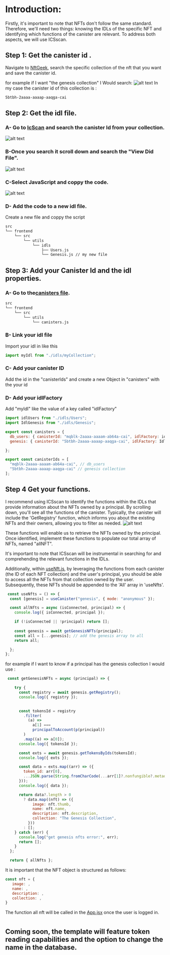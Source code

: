 

# Introduction:
Firstly, it's important to note that NFTs don't follow the same standard. Therefore, we'll need two things: knowing the IDLs of the specific NFT and identifying which functions of the canister are relevant. To address both aspects, we will use ICSscan.

## Step 1: Get the canister id .
Navigate to [NftGeek](https://t5t44-naaaa-aaaah-qcutq-cai.raw.ic0.app), search the specific collection of the nft that you want and save the canister id.

for example if I want "the genesis collection" I Would search: 
![alt text](image-2.png)
In my case the canister id of this collection is : 
```bash
5btbh-2aaaa-aaaap-aaqga-cai 
```

## Step 2: Get the idl file.

### A- Go to [IcScan](https://icscan.io) and search the canister Id from your collection.
![alt text](image-3.png)
### B-Once you search it scroll down and search the "View Did File".
![alt text](image-4.png)
### C-Select JavaScript and coppy the code.
![alt text](image-5.png)
### D- Add the code to a new idl file.
Create a new file and coppy the script
``` bash
src
└── frontend
    └── src
        └── utils
            └── idls
                ├── Users.js
                └── Genesis.js // my new file 
```

## Step 3: Add your Canister Id and the idl properties.


### A- Go to the[canisters file](../src/frontend/src/utils/canisters.js).
``` bash
src
└── frontend
    └── src
        └── utils
            └── canisters.js
```
### B- Link your idl file
Import your idl in like this
```js
import myIdl from "./idls/myCollection";
 ```
### C- Add your canister ID
Add the id in the "canisterIds" and create a new Object in "canisters" with the your id
### D- Add your idlFactory
Add "myIdl" like the value of a key called "idlFactory"
```js
import idlUsers from "./idls/Users";
import IdlGenesis from "./idls/Genesis";

export const canisters = {
  db_users: { canisterId: "mqblk-2aaaa-aaaam-ab64a-cai", idlFactory: idlUsers },// db_users
  genesis: { canisterId: "5btbh-2aaaa-aaaap-aaqga-cai", idlFactory: IdlGenesis }, // genesis collection

};

export const canisterIds = [
  "mqblk-2aaaa-aaaam-ab64a-cai", // db_users
  "5btbh-2aaaa-aaaap-aaqga-cai" // genesis collection
];
 ```

## Step 4 Get your functions.

I recommend using ICSscan to identify the functions within the IDLs that provide information about the NFTs owned by a principal. By scrolling down, you'll see all the functions of the canister. Typically, the canister will include the 'GetRegistry' function, which informs you about the existing NFTs and their owners, allowing you to filter as needed.
![alt text](image-6.png)


These functions will enable us to retrieve the NFTs owned by the principal. Once identified, implement these functions to populate our total array of NFTs, named "allNFT".

It's important to note that ICSscan will be instrumental in searching for and comprehending the relevant functions in the IDLs.

Additionally, within [useNft.js](../src/frontend/src/hook/useNfts.js), by leveraging the functions from each canister (the ID of each NFT collection) and the user's principal, you should be able to access all the NFTs from that collection owned by the user. Subsequently, these NFTs should be appended to the 'All' array in 'useNfts'.
```js
 const useNfts = () => {
  const [genesis] = useCanister("genesis", { mode: "anonymous" });

  const allNfts = async (isConnected, principal) => {
    console.log({ isConnected, principal });

    if (!isConnected || !principal) return [];
  
    const genesis = await getGenesisNFTs(principal);
    const all = [...genesis]; // add the genesis array to all
    return all;

  };
};
```

for example if I want to know if a principal has the genesis collection I would use :
```js
 const getGenesisNFTs = async (principal) => {

    try {
      const registry = await genesis.getRegistry();
      console.log({ registry });

      
      const tokensId = registry
        .filter(
          (a) =>
            a[1] ===
            principalToAccount(p(principal))
        )
        .map((a) => a[0]);
      console.log({ tokensId });

      const exts = await genesis.getTokensByIds(tokensId);
      console.log({ exts });

      const data = exts.map((arr) => ({
        token_id: arr[0],
        ...JSON.parse(String.fromCharCode(...arr[1]?.nonfungible?.metadata?.[0])),
      }));
      console.log({ data });

      return data?.length > 0
        ? data.map((nft) => ({
            image: nft.thumb,
            name: nft.name,
            description: nft.description,
            collection: "The Genesis Collection",
          }))
        : [];
    } catch (err) {
      console.log("get genesis nfts error:", err);
      return [];
    }
  };

  return { allNfts };
 ```
It is important that the NFT object is structured as follows:
 ```js
 const nft = {
    image: ,
    name: ,
    description: ,
    collection: ,
 }
 ```

 The function all nft will be called in the [App.jsx](../src/frontend/src/App.jsx) once the user is logged in.

#
## Coming soon, the template will feature token reading capabilities and the option to change the name in the database.
